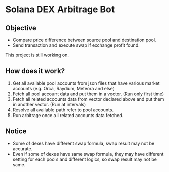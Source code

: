 # Solana DEX Arbitrage Bot
 

## Objective
* Compare price difference between source pool and destination pool.
* Send transaction and execute swap if exchange profit found.

This project is still working on.

## How does it work?
1. Get all available pool accounts from json files that have various market accounts (e.g. Orca, Raydium, Meteora and else)
2. Fetch all pool account data and put them in a vector. (Run only first time)
3. Fetch all related accounts data from vector declared above and put them in another vector. (Run at intervals)
4. Resolve all available path refer to pool accounts.
5. Run arbitrage once all related accounts data fetched.


## Notice
* Some of dexes have different swap formula, swap result may not be accurate.
* Even if some of dexes have same swap formula, they may have different setting for each pools and different logics, so swap result may not be same.